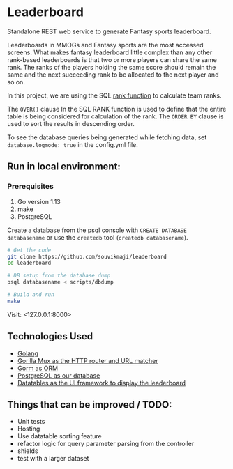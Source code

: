 # Leaderboard

Standalone REST web service to generate Fantasy sports leaderboard.

Leaderboards in MMOGs and Fantasy sports are the most accessed screens. What makes fantasy leaderboard little complex than any other rank-based leaderboards is that two or more players can share the same rank. The ranks of the players holding the same score should remain the same and the next succeeding rank to be allocated to the next player and so on.

In this project, we are using the SQL [rank function](http://www.sqltutorial.org/sql-window-functions/sql-rank/) to calculate team ranks.

The `OVER()` clause In the SQL RANK function is used to define that the entire table is being considered for calculation of the rank. The `ORDER BY` clause is used to sort the results in descending order.

To see the database queries being generated while fetching data, set `database.logmode: true` in the config.yml file.

## Run in local environment:

### Prerequisites

1. Go version 1.13
2. make
3. PostgreSQL

Create a database from the psql console with `CREATE DATABASE databasename` or use the `createdb` tool (`createdb databasename`).

```sh
# Get the code
git clone https://github.com/souvikmaji/leaderboard
cd leaderboard

# DB setup from the database dump
psql databasename < scripts/dbdump

# Build and run
make
```

Visit: <127.0.0.1:8000>

## Technologies Used

- [Golang](https://golang.org/)
- [Gorilla Mux as the HTTP router and URL matcher](https://github.com/gorilla/mux)
- [Gorm as ORM](https://gorm.io/)
- [PostgreSQL as our database](https://www.postgresql.org/)
- [Datatables as the UI framework to display the leaderboard](https://datatables.net/)

## Things that can be improved / TODO:

- Unit tests
- Hosting
- Use datatable sorting feature
- refactor logic for query parameter parsing from the controller
- shields 
- test with a larger dataset
